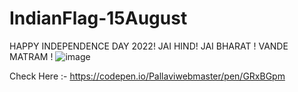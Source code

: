 # IndianFlag-15August
HAPPY INDEPENDENCE DAY 2022!
JAI HIND!
JAI BHARAT ! VANDE MATRAM !
![image](https://user-images.githubusercontent.com/67356946/184474328-5f0e19c0-465f-49ce-81b6-1f125f44fc9e.png)

Check Here :-
https://codepen.io/Pallaviwebmaster/pen/GRxBGpm



